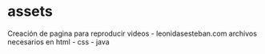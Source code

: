 # assets
Creación de pagina para reproducir videos - leonidasesteban.com
archivos necesarios en html - css - java
